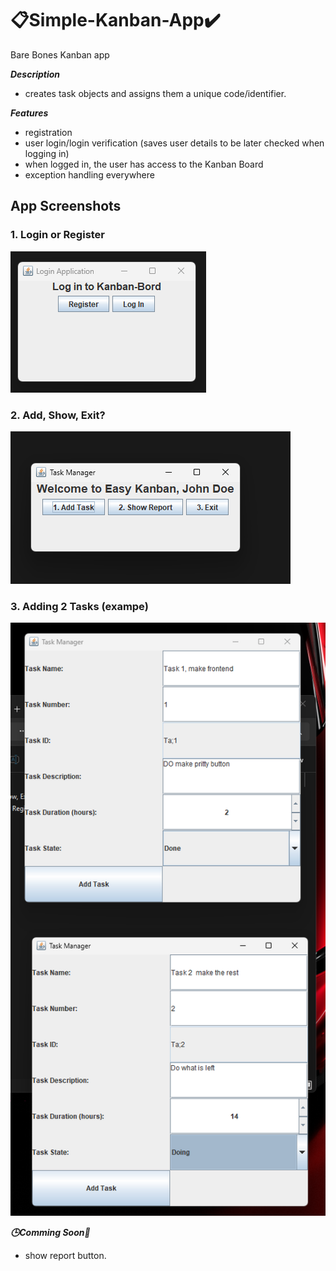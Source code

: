 # 📋Simple-Kanban-App✔️
Bare Bones Kanban app

***Description***
- creates task objects and assigns them a unique code/identifier.
  

***Features***
- registration
- user login/login verification (saves user details to be later checked when logging in)
- when logged in, the user has access to the Kanban Board
- exception handling everywhere 

## App Screenshots

### 1. Login or Register
[![Login or Register](Bare-Bones%20Kanban%20app/Assets/Login%20Or%20Register.png)](Bare-Bones%20Kanban%20app/Assets/Login%20Or%20Register.png)

### 2. Add, Show, Exit?
[![Add, Show, Exit](Bare-Bones%20Kanban%20app/Assets/Add,%20Show,%20Exit.png)](Bare-Bones%20Kanban%20app/Assets/Add,%20Show,%20Exit.png)

### 3. Adding 2 Tasks (exampe)
[![Adding 2 Tasks](Bare-Bones%20Kanban%20app/Assets/Adding%202%20tasks.png)](Bare-Bones%20Kanban%20app/Assets/Adding%202%20tasks.png)



***🕒Comming Soon💭***

- show report button.
